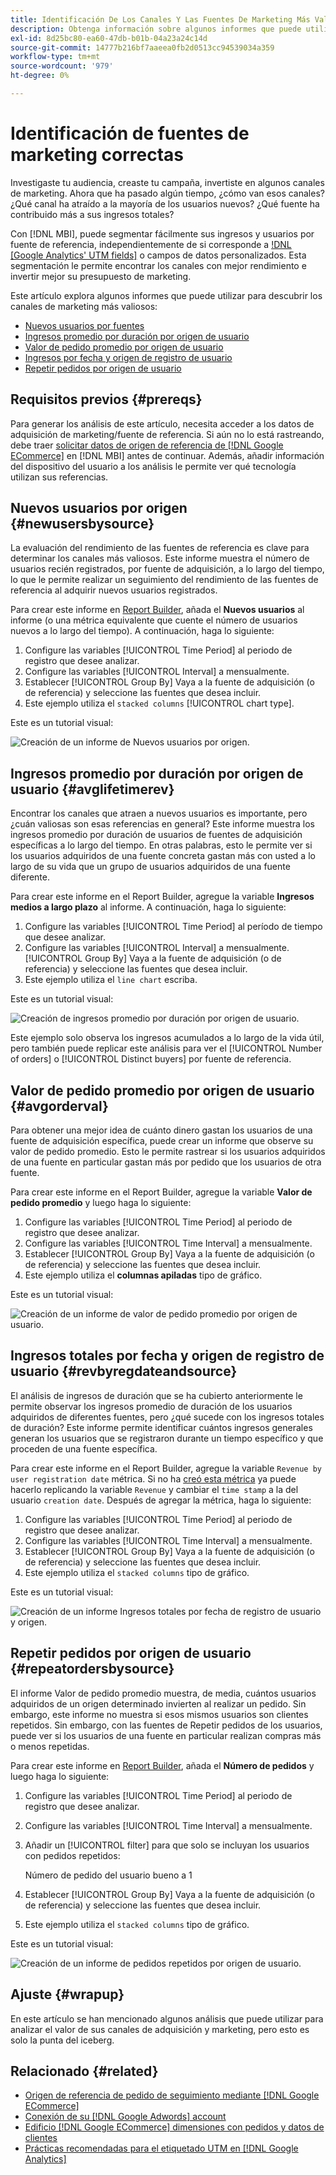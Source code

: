 ```yaml
---
title: Identificación De Los Canales Y Las Fuentes De Marketing Más Valiosas
description: Obtenga información sobre algunos informes que puede utilizar para descubrir los canales de marketing más valiosos.
exl-id: 8d25bc80-ea60-47db-b01b-04a23a24c14d
source-git-commit: 14777b216bf7aaeea0fb2d0513cc94539034a359
workflow-type: tm+mt
source-wordcount: '979'
ht-degree: 0%

---
```


# Identificación de fuentes de marketing correctas

Investigaste tu audiencia, creaste tu campaña, invertiste en algunos canales de marketing. Ahora que ha pasado algún tiempo, ¿cómo van esos canales? ¿Qué canal ha atraído a la mayoría de los usuarios nuevos? ¿Qué fuente ha contribuido más a sus ingresos totales?

Con [!DNL MBI], puede segmentar fácilmente sus ingresos y usuarios por fuente de referencia, independientemente de si corresponde a [!DNL [Google Analytics' UTM fields]](https://support.google.com/analytics/answer/1191184?hl=en) o campos de datos personalizados. Esta segmentación le permite encontrar los canales con mejor rendimiento e invertir mejor su presupuesto de marketing.

Este artículo explora algunos informes que puede utilizar para descubrir los canales de marketing más valiosos:

* [Nuevos usuarios por fuentes](#newusersbysource)
* [Ingresos promedio por duración por origen de usuario](#avglifetimerev)
* [Valor de pedido promedio por origen de usuario](#avgorderval)
* [Ingresos por fecha y origen de registro de usuario](#revbyregdateandsource)
* [Repetir pedidos por origen de usuario](#repeatordersbysource)

## Requisitos previos {#prereqs}

Para generar los análisis de este artículo, necesita acceder a los datos de adquisición de marketing/fuente de referencia. Si aún no lo está rastreando, debe traer [solicitar datos de origen de referencia de [!DNL Google ECommerce]](../importing-data/integrations/google-ecommerce.md) en [!DNL MBI] antes de continuar. Además, añadir información del dispositivo del usuario a los análisis le permite ver qué tecnología utilizan sus referencias.

## Nuevos usuarios por origen {#newusersbysource}

La evaluación del rendimiento de las fuentes de referencia es clave para determinar los canales más valiosos. Este informe muestra el número de usuarios recién registrados, por fuente de adquisición, a lo largo del tiempo, lo que le permite realizar un seguimiento del rendimiento de las fuentes de referencia al adquirir nuevos usuarios registrados.

Para crear este informe en [Report Builder](../../tutorials/using-visual-report-builder.md), añada el **Nuevos usuarios** al informe (o una métrica equivalente que cuente el número de usuarios nuevos a lo largo del tiempo). A continuación, haga lo siguiente:

1. Configure las variables [!UICONTROL Time Period] al periodo de registro que desee analizar.
1. Configure las variables [!UICONTROL Interval] a mensualmente.
1. Establecer [!UICONTROL Group By] Vaya a la fuente de adquisición (o de referencia) y seleccione las fuentes que desea incluir.
1. Este ejemplo utiliza el `stacked columns` [!UICONTROL chart type].

Este es un tutorial visual:

![Creación de un informe de Nuevos usuarios por origen.](../../assets/New_Users_by_source.gif)

## Ingresos promedio por duración por origen de usuario {#avglifetimerev}

Encontrar los canales que atraen a nuevos usuarios es importante, pero ¿cuán valiosas son esas referencias en general? Este informe muestra los ingresos promedio por duración de usuarios de fuentes de adquisición específicas a lo largo del tiempo. En otras palabras, esto le permite ver si los usuarios adquiridos de una fuente concreta gastan más con usted a lo largo de su vida que un grupo de usuarios adquiridos de una fuente diferente.

Para crear este informe en el Report Builder, agregue la variable **Ingresos medios a largo plazo** al informe. A continuación, haga lo siguiente:

1. Configure las variables [!UICONTROL Time Period] al período de tiempo que desee analizar.
1. Configure las variables [!UICONTROL Interval] a mensualmente.
   [!UICONTROL Group By] Vaya a la fuente de adquisición (o de referencia) y seleccione las fuentes que desea incluir.
1. Este ejemplo utiliza el `line chart` escriba.

Este es un tutorial visual:

![Creación de ingresos promedio por duración por origen de usuario](../../assets/Lifetime_revenue_by_user_source.gif).

Este ejemplo solo observa los ingresos acumulados a lo largo de la vida útil, pero también puede replicar este análisis para ver el [!UICONTROL Number of orders] o [!UICONTROL Distinct buyers] por fuente de referencia.

## Valor de pedido promedio por origen de usuario {#avgorderval}

Para obtener una mejor idea de cuánto dinero gastan los usuarios de una fuente de adquisición específica, puede crear un informe que observe su valor de pedido promedio. Esto le permite rastrear si los usuarios adquiridos de una fuente en particular gastan más por pedido que los usuarios de otra fuente.

Para crear este informe en el Report Builder, agregue la variable **Valor de pedido promedio** y luego haga lo siguiente:

1. Configure las variables [!UICONTROL Time Period] al periodo de registro que desee analizar.
1. Configure las variables [!UICONTROL Time Interval] a mensualmente.
1. Establecer [!UICONTROL Group By] Vaya a la fuente de adquisición (o de referencia) y seleccione las fuentes que desea incluir.
1. Este ejemplo utiliza el **columnas apiladas** tipo de gráfico.

Este es un tutorial visual:

![Creación de un informe de valor de pedido promedio por origen de usuario.](../../assets/Average_order_value_by_source.gif)

## Ingresos totales por fecha y origen de registro de usuario {#revbyregdateandsource}

El análisis de ingresos de duración que se ha cubierto anteriormente le permite observar los ingresos promedio de duración de los usuarios adquiridos de diferentes fuentes, pero ¿qué sucede con los ingresos totales de duración? Este informe permite identificar cuántos ingresos generales generan los usuarios que se registraron durante un tiempo específico y que proceden de una fuente específica.

Para crear este informe en el Report Builder, agregue la variable `Revenue by user registration date` métrica. Si no ha [creó esta métrica](../../data-user/reports/ess-manage-data-metrics.md) ya puede hacerlo replicando la variable `Revenue` y cambiar el `time stamp` a la del usuario `creation date`. Después de agregar la métrica, haga lo siguiente:

1. Configure las variables [!UICONTROL Time Period] al periodo de registro que desee analizar.
1. Configure las variables [!UICONTROL Time Interval] a mensualmente.
1. Establecer [!UICONTROL Group By] Vaya a la fuente de adquisición (o de referencia) y seleccione las fuentes que desea incluir.
1. Este ejemplo utiliza el `stacked columns` tipo de gráfico.

Este es un tutorial visual:

![Creación de un informe Ingresos totales por fecha de registro de usuario y origen.](../../assets/Revenue_by_user_registration_date_and_source.gif)

## Repetir pedidos por origen de usuario {#repeatordersbysource}

El informe Valor de pedido promedio muestra, de media, cuántos usuarios adquiridos de un origen determinado invierten al realizar un pedido. Sin embargo, este informe no muestra si esos mismos usuarios son clientes repetidos. Sin embargo, con las fuentes de Repetir pedidos de los usuarios, puede ver si los usuarios de una fuente en particular realizan compras más o menos repetidas.

Para crear este informe en [Report Builder](../../tutorials/using-visual-report-builder.md), añada el **Número de pedidos** y luego haga lo siguiente:

1. Configure las variables [!UICONTROL Time Period] al periodo de registro que desee analizar.
1. Configure las variables [!UICONTROL Time Interval] a mensualmente.
1. Añadir un [!UICONTROL filter] para que solo se incluyan los usuarios con pedidos repetidos:

   Número de pedido del usuario bueno a 1

1. Establecer [!UICONTROL Group By] Vaya a la fuente de adquisición (o de referencia) y seleccione las fuentes que desea incluir.
1. Este ejemplo utiliza el `stacked columns` tipo de gráfico.

Este es un tutorial visual:

![Creación de un informe de pedidos repetidos por origen de usuario.](../../assets/Repeat_orders_by_user_source.gif)


## Ajuste {#wrapup}

En este artículo se han mencionado algunos análisis que puede utilizar para analizar el valor de sus canales de adquisición y marketing, pero esto es solo la punta del iceberg.

## Relacionado {#related}

* [Origen de referencia de pedido de seguimiento mediante [!DNL Google ECommerce]](../importing-data/integrations/google-ecommerce.md)
* [Conexión de su [!DNL Google Adwords] account](../importing-data/integrations/google-adwords.md)
* [Edificio [!DNL Google ECommerce] dimensiones con pedidos y datos de clientes](../data-warehouse-mgr/bldg-google-ecomm-dim.md)
* [Prácticas recomendadas para el etiquetado UTM en [!DNL Google Analytics]](../../best-practices/utm-tagging-google.md)
